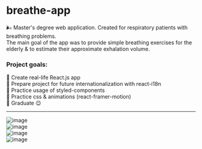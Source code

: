 <h1>breathe-app</h1>

🌬️ Master's degree web application. Created for respiratory patients with breathing problems. 
<br>
The main goal of the app was to provide simple breathing exercises for the elderly & to estimate their approximate exhalation volume.
<br>

<h3>Project goals: </h3>
🎯 Create real-life React.js app <br>
🎯 Prepare project for future internationalization with react-i18n <br>
🎯 Practice usage of styled-components <br>
🎯 Practice css & animations (react-framer-motion) <br>
🎯 Graduate 😉

-----

![image](https://user-images.githubusercontent.com/51097988/117581172-d3b3fc00-b0fb-11eb-9eed-c57234b57cff.png)
<br>
![image](https://user-images.githubusercontent.com/51097988/117581209-fd6d2300-b0fb-11eb-8853-ad7d93031bef.png)
<br>
![image](https://user-images.githubusercontent.com/51097988/117581191-ed554380-b0fb-11eb-99cd-5535500c411e.png)
<br>
![image](https://user-images.githubusercontent.com/51097988/117581161-bd0da500-b0fb-11eb-958a-02520a97fe54.png)
